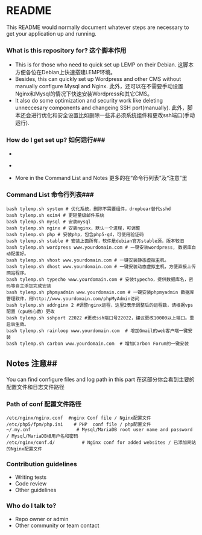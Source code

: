 # README #

This README would normally document whatever steps are necessary to get your application up and running.

### What is this repository for? 这个脚本作用 ###

* This is for those who need to quick set up LEMP on their Debian.  这脚本方便各位在Debian上快速搭建LEMP环境。 
* Besides, this can quickly set up Wordpress and other CMS without manually configure Mysql and Nginx. 此外，还可以在不需要手动设置Nginx和Mysql的情况下快速安装Wordpress和其它CMS。
* It also do some optimization and security work like deleting unneccesary components and changeing SSH port(manually). 此外，脚本还会进行优化和安全设置比如删除一些非必须系统组件和更改ssh端口(手动运行). 

### How do I get set up? 如何运行###

* ~~~~wget http://w3.gubo.org/pubfiles/tylemp/9/tylemp.sh # Get script(pay attention and find right script for your version) 下载脚本(注意下载系统对应版本的脚本)  ~~~~
* ~~~~bash tylemp.sh stable # Optimize system and set up LEMP 优化系统并搭建LEMP环境  ~~~~
* More in the Command List and Notes 更多的在“命令行列表”及“注意”里


### Command List 命令行列表###
```
bash tylemp.sh system # 优化系统，删除不需要组件，dropbear替代sshd
bash tylemp.sh exim4 # 更轻量级邮件系统
bash tylemp.sh mysql # 安装mysql
bash tylemp.sh nginx # 安装nginx，默认一个进程，可调整
bash tylemp.sh php # 安装php，包含php5-gd，可使用验证码
bash tylemp.sh stable # 安装上面所有，软件是debian官方stable源，版本较旧
bash tylemp.sh wordpress www.yourdomain.com # 一键安装wordpress, 数据库自动配置好。
bash tylemp.sh vhost www.yourdomain.com # 一键安装静态虚拟主机。
bash tylemp.sh dhost www.yourdomain.com # 一键安装动态虚拟主机，方便直接上传网站程序。
bash tylemp.sh typecho www.yourdomain.com # 安装typecho，提供数据库名，密码等自主添加完成安装
bash tylemp.sh phpmyadmin www.yourdomain.com # 一键安装phpmyadmin 数据库管理软件，用http://www.yourdomain.com/phpMyAdmin访问
bash tylemp.sh addnginx 2 #调整nginx进程，这里2表示调整后的进程数，请根据vps配置（cpu核心数）更改
bash tylemp.sh sshport 22022 #更改ssh端口号22022，建议更改10000以上端口。重启后生效。
bash tylemp.sh rainloop www.yourdomain.com  # 增加Gmail的web客户端一键安装
bash tylemp.sh carbon www.yourdomain.com  # 增加Carbon Forum的一键安装
```
 
## Notes 注意##
You can find configure files and log path in this part 在这部分你会看到主要的配置文件和日志文件路径
### Path of conf 配置文件路径 ###
```
/etc/nginx/nginx.conf  #nginx Conf file / Nginx配置文件
/etc/php5/fpm/php.ini    # PHP  conf file / php配置文件
~/.my.cnf                 # Mysql/MariaDB root user name and password / Mysql/MariaDB根用户名和密码
/etc/nginx/conf.d/          # Nginx conf for added websites / 已添加网站的Nginx配置文件
```



### Contribution guidelines ###

* Writing tests
* Code review
* Other guidelines

### Who do I talk to? ###

* Repo owner or admin
* Other community or team contact
